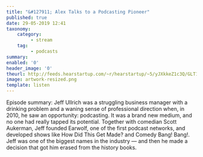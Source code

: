 ```yaml
---
title: "&#127911; Alex Talks to a Podcasting Pioneer"
published: true
date: 29-05-2019 12:41
taxonomy:
    category:
         - stream
    tag:
         - podcasts
summary:
enabled: '0'
header_image: '0'
theurl: http://feeds.hearstartup.com/~r/hearstartup/~5/yJXkkeZ1c3Q/GLT1009665209.mp3
image: artwork-resized.png
template: listen
---
```

 
Episode summary: Jeff Ullrich was a struggling business manager with a drinking problem and a waning sense of professional direction when, in 2010, he saw an opportunity: podcasting. It was a brand new medium, and no one had really tapped its potential. Together with comedian Scott Aukerman, Jeff founded Earwolf, one of the first podcast networks, and developed shows like How Did This Get Made? and Comedy Bang! Bang!. Jeff was one of the biggest names in the industry — and then he made a decision that got him erased from the history books.
